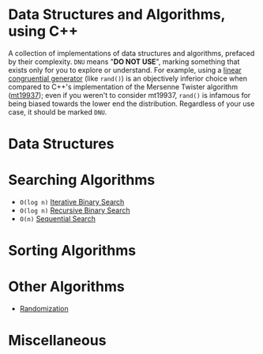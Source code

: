 # Data Structures and Algorithms, using C++
A collection of implementations of data structures and algorithms, prefaced by their complexity. `DNU` means "**DO NOT USE**", marking something that exists only for you to explore or understand. For example, using a [linear congruential generator](https://github.com/EthanC2/Notes-and-Writeups/blob/main/C%2B%2B/Data%20Structures%20and%20Algorithms/Randomization/Linear%20Congruential%20Generator.cpp) (like `rand()`) is an objectively inferior choice when 
compared to C++'s implementation of the Mersenne Twister algorithm ([mt19937](https://en.cppreference.com/w/cpp/numeric/random/mersenne_twister_engine)); even if you weren't 
to consider mt19937, `rand()` is infamous for being biased towards the lower end the distribution. Regardless of your use case, it should be marked `DNU`.

# Data Structures

# Searching Algorithms
- `O(log n)` [Iterative Binary Search](https://github.com/EthanC2/Notes-and-Writeups/blob/main/C%2B%2B/Data%20Structures%20and%20Algorithms/Searching%20Algorithms/Binary%20Search%20Iterative.cpp)
- `O(log n)` [Recursive Binary Search](https://github.com/EthanC2/Notes-and-Writeups/blob/main/C%2B%2B/Data%20Structures%20and%20Algorithms/Searching%20Algorithms/Binary%20Search%20Recursive.cpp)
- `O(n)` [Sequential Search](https://github.com/EthanC2/Notes-and-Writeups/blob/main/C%2B%2B/Data%20Structures%20and%20Algorithms/Searching%20Algorithms/Sequential%20Search.cpp)

# Sorting Algorithms

# Other Algorithms
- [Randomization](https://github.com/EthanC2/Notes-and-Writeups/tree/main/C%2B%2B/Data%20Structures%20and%20Algorithms/Randomization)

# Miscellaneous 

